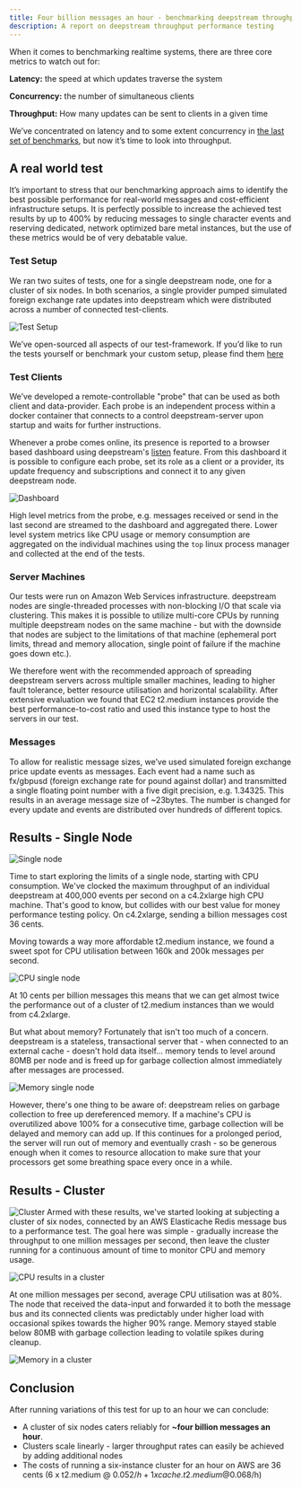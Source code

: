 ```yaml
---
title: Four billion messages an hour - benchmarking deepstream throughput
description: A report on deepstream throughput performance testing
---
```


When it comes to benchmarking realtime systems, there are three core metrics to watch out for:

**Latency:** the speed at which updates traverse the system

**Concurrency:** the number of simultaneous clients

**Throughput:** How many updates can be sent to clients in a given time

We’ve concentrated on latency and to some extent concurrency in [the last set of benchmarks](/info/performance/single-node-vs-cluster/), but now it’s time to look into throughput.

## A real world test
It’s important to stress that our benchmarking approach aims to identify the best possible performance for real-world messages and cost-efficient infrastructure setups. It is perfectly possible to increase the achieved test results by up to 400% by reducing messages to single character events and reserving dedicated, network optimized bare metal instances, but the use of these metrics would be of very debatable value.

### Test Setup
We ran two suites of tests, one for a single deepstream node, one for a cluster of six nodes. In both scenarios, a single provider pumped simulated foreign exchange rate updates into deepstream which were distributed across a number of connected test-clients.

![Test Setup](cluster.png)

We’ve open-sourced all aspects of our test-framework. If you’d like to run the tests yourself or benchmark your custom setup, please find them [here](https://github.com/deepstreamIO/ds-test-fx)

### Test Clients
We’ve developed a remote-controllable "probe" that can be used as both client and data-provider. Each probe is an independent process within a docker container that connects to a control deepstream-server upon startup and waits for further instructions.

Whenever a probe comes online, its presence is reported to a browser based dashboard using deepstream's [listen](/tutorials/core/active-data-providers/) feature.
From this dashboard it is possible to configure each probe, set its role as a client or a provider, its update frequency and subscriptions and connect it to any given deepstream node.

![Dashboard](dashboard.png)

High level metrics from the probe, e.g. messages received or send in the last second are streamed to the dashboard and aggregated there. Lower level system metrics like CPU usage or memory consumption are aggregated on the individual machines using the `top` linux process manager and collected at the end of the tests.

### Server Machines
Our tests were run on Amazon Web Services infrastructure.
deepstream nodes are single-threaded processes with non-blocking I/O that scale via clustering. This makes it is possible to utilize multi-core CPUs by running multiple deepstream nodes on the same machine - but with the downside that nodes are subject to the limitations of that machine (ephemeral port limits, thread and memory allocation, single point of failure if the machine goes down etc.).

We therefore went with the recommended approach of spreading deepstream servers across multiple smaller machines, leading to higher fault tolerance, better resource utilisation and horizontal scalability. After extensive evaluation we found that EC2 t2.medium instances provide the best performance-to-cost ratio and used this instance type to host the servers in our test.

### Messages
To allow for realistic message sizes, we’ve used simulated foreign exchange price update events as messages. Each event had a name such as fx/gbpusd (foreign exchange rate for pound against dollar) and transmitted a single floating point number with a five digit precision, e.g. 1.34325. This results in an average message size of ~23bytes.
The number is changed for every update and events are distributed over hundreds of different topics.


## Results - Single Node
![Single node](single-node.png)

Time to start exploring the limits of a single node, starting with CPU consumption. We've clocked the maximum throughput of an individual deepstream at 400,000 events per second on a c4.2xlarge high CPU machine. That's good to know, but collides with our best value for money performance testing policy. On c4.2xlarge, sending a billion messages cost 36 cents.

Moving towards a way more affordable t2.medium instance, we found a sweet spot for CPU utilisation between 160k and 200k messages per second.

![CPU single node](cpu-single-node.png)

At 10 cents per billion messages this means that we can get almost twice the performance out of a cluster of t2.medium instances than we would from c4.2xlarge.

But what about memory? Fortunately that isn't too much of a concern. deepstream is a stateless, transactional server that - when connected to an external cache - doesn't hold data itself... memory tends to level around 80MB per node and is freed up for garbage collection almost immediately after messages are processed.

![Memory single node](memory-single-node.png)

However, there's one thing to be aware of: deepstream relies on garbage collection to free up dereferenced memory. If a machine's CPU is overutilized above 100% for a consecutive time, garbage collection will be delayed and memory can add up. If this continues for a prolonged period, the server will run out of memory and eventually crash - so be generous enough when it comes to resource allocation to make sure that your processors get some breathing space every once in a while.

## Results - Cluster
![Cluster](cluster.png)
Armed with these results, we've started looking at subjecting a cluster of six nodes, connected by an AWS Elasticache Redis message bus to a performance test. The goal here was simple - gradually increase the throughput to one million messages per second, then leave the cluster running for a continuous amount of time to monitor CPU and memory usage.

![CPU results in a cluster](cpu-cluster.png)

At one million messages per second, average CPU utilisation was at 80%. The node that received the data-input and forwarded it to both the message bus and its connected clients was predictably under higher load with occasional spikes towards the higher 90% range. Memory stayed stable below 80MB with garbage collection leading to volatile spikes during cleanup.

![Memory in a cluster](memory-cluster.png)

## Conclusion
After running variations of this test for up to an hour we can conclude:

- A cluster of six nodes caters reliably for  **~four billion messages an hour**.
- Clusters scale linearly - larger throughput rates can easily be achieved by adding additional nodes
- The costs of running a six-instance cluster for an hour on AWS are 36 cents (6 x t2.medium @ 0.052$/h + 1 x cache.t2.medium @ 0.068$/h)



